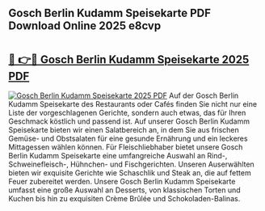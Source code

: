 ## Gosch Berlin Kudamm Speisekarte PDF Download Online 2025 e8cvp

# <h2><a href="http://gc8jjw.nevu.top/?p=Gosch+Berlin+Kudamm+Speisekarte">🔗 👉🔴 Gosch Berlin Kudamm Speisekarte 2025 PDF</a></h2>

[![Gosch Berlin Kudamm Speisekarte 2025 PDF](https://i.imgur.com/dBaPXMq.png)](http://gc8jjw.nevu.top/?p=Gosch+Berlin+Kudamm+Speisekarte)
Auf der Gosch Berlin Kudamm Speisekarte des Restaurants oder Cafés finden Sie nicht nur eine Liste der vorgeschlagenen Gerichte, sondern auch etwas, das für Ihren Geschmack köstlich und passend ist. Auf unserer Gosch Berlin Kudamm Speisekarte bieten wir einen Salatbereich an, in dem Sie aus frischen Gemüse- und Obstsalaten für eine gesunde Ernährung und ein leckeres Mittagessen wählen können. Für Fleischliebhaber bietet unsere Gosch Berlin Kudamm Speisekarte eine umfangreiche Auswahl an Rind-, Schweinefleisch-, Hühnchen- und Fischgerichten. Unseren Auserwählten bieten wir exquisite Gerichte wie Schaschlik und Steak an, die auf fettem Feuer zubereitet werden. Unsere Gosch Berlin Kudamm Speisekarte umfasst eine große Auswahl an Desserts, von klassischen Torten und Kuchen bis hin zu exquisiten Crème Brûlée und Schokoladen-Balinas.

